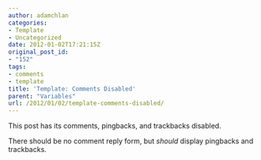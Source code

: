 ```yaml
---
author: adamchlan
categories:
- Template
- Uncategorized
date: 2012-01-02T17:21:15Z
original_post_id:
- "152"
tags:
- comments
- template
title: 'Template: Comments Disabled'
parent: "Variables"
url: /2012/01/02/template-comments-disabled/
---
```


This post has its comments, pingbacks, and trackbacks disabled.

There should be no comment reply form, but _should_ display pingbacks and trackbacks.